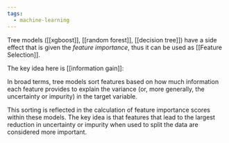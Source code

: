 ```yaml
---
tags:
  - machine-learning
---
```

Tree models ([[xgboost]], [[random forest]], [[decision tree]]) have a side effect that is given the *feature importance*, thus it can be used as [[Feature Selection]].

The key idea here is [[information gain]]:

In broad terms, tree models sort features based on how much information each feature provides to explain the variance (or, more generally, the uncertainty or impurity) in the target variable.

This sorting is reflected in the calculation of feature importance scores within these models. The key idea is that features that lead to the largest reduction in uncertainty or impurity when used to split the data are considered more important.